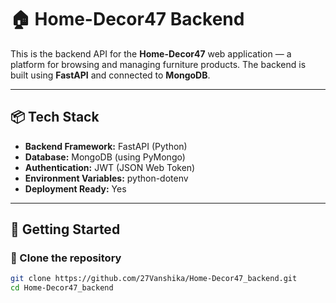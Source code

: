 # 🏠 Home-Decor47 Backend

This is the backend API for the **Home-Decor47** web application — a platform for browsing and managing furniture products. The backend is built using **FastAPI** and connected to **MongoDB**.

---

## 📦 Tech Stack

- **Backend Framework:** FastAPI (Python)
- **Database:** MongoDB (using PyMongo)
- **Authentication:** JWT (JSON Web Token)
- **Environment Variables:** python-dotenv
- **Deployment Ready:** Yes

---

## 🚀 Getting Started

### 📁 Clone the repository
```bash
git clone https://github.com/27Vanshika/Home-Decor47_backend.git
cd Home-Decor47_backend
